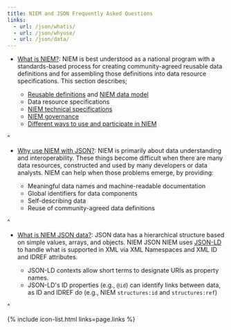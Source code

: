 ```yaml
---
title: NIEM and JSON Frequently Asked Questions
links:
  - url: /json/whatis/
  - url: /json/whyuse/
  - url: /json/data/
---
```

- [What is NIEM?](../whatis): NIEM is best understood as a national program with a
  standards-based process for creating community-agreed reusable data
  definitions and for assembling those definitions into data resource
  specifications. This section describes;
  
  - [Reusable definitions](../whatis#components) and [NIEM data model](../whatis#datamodel)
  - Data resource specifications
  - [NIEM technical specifications](../whatis#specifications)
  - [NIEM governance](../whatis#governance)
  - [Different ways to use and participate in NIEM](../whatis#participate)

^
- [Why use NIEM with JSON?](../whyuse): NIEM is primarily about data understanding
  and interoperability. These things become difficult when there are many data
  resources, constructed and used by many developers or data analysts. NIEM can
  help when those problems emerge, by providing:
  
  - Meaningful data names and machine-readable documentation
  - Global identifiers for data components
  - Self-describing data
  - Reuse of community-agreed data definitions

^
- [What is NIEM JSON data?](../data): JSON data has a hierarchical
  structure based on simple values, arrays, and objects. NIEM JSON NIEM uses
  [JSON-LD](../json-ld) to handle what is supported in XML via XML Namespaces and XML ID
  and IDREF attributes. 
  
  - JSON-LD contexts allow short terms to designate URIs as property names.
  - JSON-LD's ID properties (e.g., `@id`) can
    identify links between data, as ID and IDREF do (e.g., NIEM `structures:id`
    and `structures:ref`)

^

{% include icon-list.html links=page.links %}
